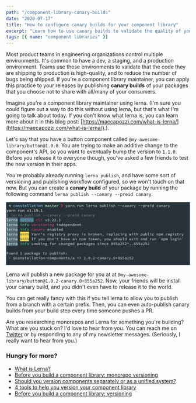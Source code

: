 ```yaml
---
path: "/component-library-canary-builds"
date: "2020-07-17"
title: "How to configure canary builds for your component library"
excerpt: "Learn how to use canary builds to validate the quality of your component library's components."
tags: [{ name: "component libraries" }]
---
```


Most product teams in engineering organizations control multiple environments. It's common to have a dev, a staging, and a production environment. Teams use these environments to validate that the code they are shipping to production is high-quality, and to reduce the number of bugs being shipped. If you're a component library maintainer, you can apply this practice to your releases by publishing **canary builds** of your packages that you choose not to share with all/many of your consumers.

Imagine you're a component library maintainer using lerna. (I'm sure you could figure out a way to do this without using lerna, but that's what I'm going to talk about today. If you don't know what lerna is, you can learn more about it in this blog post: [https://maecapozzi.com/what-is-lerna/](https://maecapozzi.com/what-is-lerna/).).

Let's say that you have a button component called `@my-awesome-library/button@1.0.0`. You are trying to make an additive change to the component's API, so you want to eventually bump the version to `1.1.0`. Before you release it to everyone though, you've asked a few friends to test the new version in their apps.

You're probably already running `lerna publish`, and have some sort of versioning and publishing workflow configured, so we won't touch on that now. But you can create a **canary build** of your package by running the following command `lerna publish --canary --preid canary`.

![An image of the terminal commands previously explained](../../assets/canary-build.png)

Lerna will publish a new package for you at at `@my-awesome-library/button@1.0.2-canary.0+855a252`. Now, your friends will be install your canary build, and you didn't even have to release it to the world.

You can get really fancy with this if you tell lerna to allow you to publish from a branch with a certain prefix. Then, you can even auto-publish canary builds from your build step every time someone pushes a PR.

Are you researching monorepos and Lerna for something you're building? What are you stuck on? I'd love to hear from you. You can reach me on [Twitter](https://twitter.com/MCapoz) or by responding to any of my newsletter messages. (Seriously, I really want to hear from you.)

### Hungry for more?

- [What is Lerna?](/what-is-lerna)
- [Before you build a component library: monorepo versioning](/lerna-monorepo-versioning)
- [Should you version components separately or as a unified system?](/version-bundling)
- [4 tools to help you version your component library](/4-tools-to-help-you-version-your-component-library)
- [Before you build a component library: versioning](/library-versioning)
